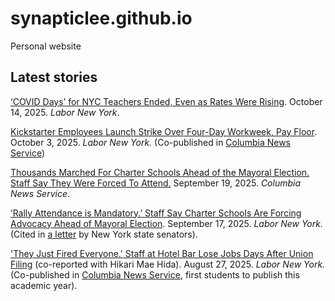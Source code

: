# synapticlee.github.io

Personal website

## Latest stories

[‘COVID Days’ for NYC Teachers Ended, Even as Rates Were Rising](https://medium.com/labor-new-york/covid-days-for-nyc-teachers-ended-even-as-rates-were-rising-dc747243f63f). October 14, 2025. *Labor New York*. 

[Kickstarter Employees Launch Strike Over Four-Day Workweek, Pay Floor](https://medium.com/labor-new-york/kickstarter-employees-launch-strike-over-four-day-workweek-pay-floor-e1403519e3a5). October 3, 2025. *Labor New York.* (Co-published in [Columbia News Service](https://columbianewsservice.com/2025/10/20/kickstarter-employees-launch-historic-remote-strike-over-four-day-workweek-pay-floor/))

[Thousands Marched For Charter Schools Ahead of the Mayoral Election. Staff Say They Were Forced To Attend.](https://columbianewsservice.com/2025/09/19/thousands-marched-for-charter-schools-ahead-of-the-mayoral-election-staff-say-they-were-forced-to-attend/) September 19, 2025. *Columbia News Service*.

[‘Rally Attendance is Mandatory.’ Staff Say Charter Schools Are Forcing Advocacy Ahead of Mayoral Election](https://medium.com/labor-new-york/rally-attendance-is-mandatory-staff-say-charter-schools-are-forcing-advocacy-ahead-of-election-80974d631e72). September 17, 2025. *Labor New York.* (Cited in [a letter](https://www.documentcloud.org/documents/26104565-letter-re-september-18-charter-march/) by New York state senators). 

['They Just Fired Everyone.' Staff at Hotel Bar Lose Jobs Days After Union Filing](https://medium.com/labor-new-york/they-just-fired-everyone-staff-at-midtown-hotel-bar-lose-jobs-days-after-union-filing-e3025e8f4f15) (co-reported with Hikari Mae Hida). August 27, 2025. *Labor New York.* (Co-published in [Columbia News Service](https://columbianewsservice.com/2025/08/28/they-just-fired-everyone-staff-at-midtown-hotel-bar-lose-jobs-days-after-union-filing/), first students to publish this academic year). 
